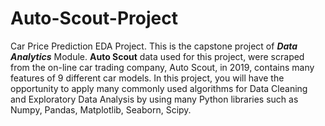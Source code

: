 # Auto-Scout-Project
Car Price Prediction EDA Project. This is the capstone project of ***Data Analytics*** Module. **Auto Scout** data used for this project, were scraped from the on-line car trading company, Auto Scout, in 2019, contains many features of 9 different car models. In this project, you will have the opportunity to apply many commonly used algorithms for Data Cleaning and Exploratory Data Analysis by using many Python libraries such as Numpy, Pandas, Matplotlib, Seaborn, Scipy.
